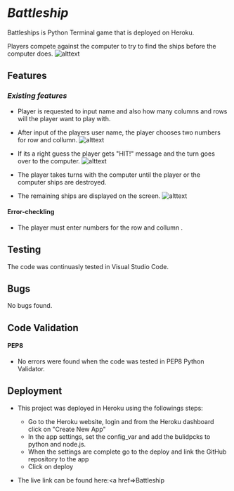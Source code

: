 # *Battleship*

Battleships is Python Terminal game that is deployed on Heroku. 

Players compete against the computer to try to find the ships before the computer does. 
![alttext]()


## **Features** ##

### *Existing features* ###
* Player is requested to input name and also how many columns and rows will the player want to play with.
* After input of the players user name, the player chooses two numbers for row and collumn. 
![alttext]()

* If its a right guess the player gets "HIT!" message and the turn goes over to the computer.
![alttext]()

* The player takes turns with the computer until the player or the computer ships are destroyed.
* The remaining ships are displayed on the screen.
![alttext]()

#### Error-checkling ####
* The player must enter numbers for the row and collumn .

## **Testing** ##
The code was continuasly tested in Visual Studio Code.

## **Bugs** ##

No bugs found.

## **Code Validation** ##

#### PEP8

* No errors were found when the code was tested in PEP8 Python Validator.

## **Deployment** ##
* This project was deployed in Heroku using the followings steps:
    - Go to the Heroku website, login and from the Heroku dashboard click on "Create New App"
    - In the app settings, set the config_var and add the bulidpcks to python and node.js. 
    - When the settings are complete go to the deploy and link the GitHub repository to the app
    - Click on deploy


* The live link can be found here:<a href=>Battleship</a>
